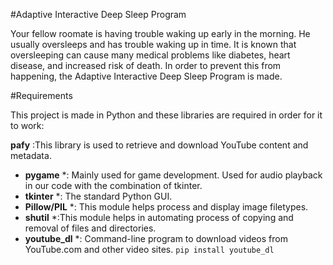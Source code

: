 #Adaptive Interactive Deep Sleep Program

Your fellow roomate is having trouble waking up early in the morning. He usually oversleeps and has trouble waking up in time. It is known that oversleeping can cause many medical problems like diabetes, heart disease, and increased risk of death. In order to prevent this from happening, the Adaptive Interactive Deep Sleep Program is made.

#Requirements

This project is made in Python and these libraries are required in order for it to work:

**pafy** :This library is used to retrieve and download YouTube content and metadata.
* **pygame** *: Mainly used for game development. Used for audio playback in our code with the combination of tkinter.
* **tkinter** *: The standard Python GUI.
* **Pillow/PIL** *: This module helps process and display image filetypes.
* **shutil** *:This module helps in automating process of copying and removal of files and directories.
* **youtube_dl** *: Command-line program to download videos from YouTube.com and other video sites. ```pip install youtube_dl```

